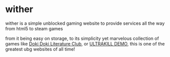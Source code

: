 # wither
wither is a simple unblocked gaming website to provide services all the way from html5 to steam games

from it being easy on storage, to its simplicity yet marvelous collection of games like [Doki Doki Literature Club](https://ddlc.moe/), or [ULTRAKILL DEMO](https://store.steampowered.com/app/1229490/ULTRAKILL/), this is one of the greatest ubg websites of all time! 

